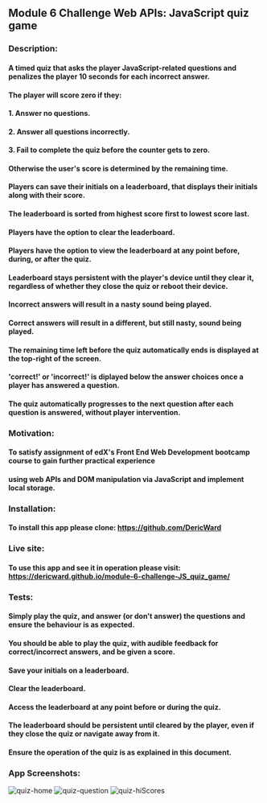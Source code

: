 ## Module 6 Challenge Web APIs: JavaScript quiz game
### Description:
#### A timed quiz that asks the player JavaScript-related questions and penalizes the player 10 seconds for each incorrect answer.
####
#### The player will score zero if they: 
#### 1. Answer no questions.
#### 2. Answer all questions incorrectly.
#### 3. Fail to complete the quiz before the counter gets to zero.
#### Otherwise the user's score is determined by the remaining time.
####
#### Players can save their initials on a leaderboard, that displays their initials along with their score.
#### The leaderboard is sorted from highest score first to lowest score last.
#### Players have the option to clear the leaderboard.
#### Players have the option to view the leaderboard at any point before, during, or after the quiz.
#### Leaderboard stays persistent with the player's device until they clear it, regardless of whether they close the quiz or reboot their device.
#### Incorrect answers will result in a nasty sound being played.
#### Correct answers will result in a different, but still nasty, sound being played.
#### The remaining time left before the quiz automatically ends is displayed at the top-right of the screen.
#### 'correct!' or 'incorrect!' is diplayed below the answer choices once a player has answered a question.
#### The quiz automatically progresses to the next question after each question is answered, without player intervention.
### Motivation:
#### To satisfy assignment  of edX's Front End Web Development bootcamp course to gain further practical experience
#### using web APIs and DOM manipulation via JavaScript and implement local storage.
### Installation:
#### To install this app please clone: https://github.com/DericWard
### Live site:
#### To use this app and see it in operation please visit: https://dericward.github.io/module-6-challenge-JS_quiz_game/
### Tests:
#### Simply play the quiz, and answer (or don't answer) the questions and ensure the behaviour is as expected.
#### You should be able to play the quiz, with audible feedback for correct/incorrect answers, and be given a score.
#### Save your initials on a leaderboard.
#### Clear the leaderboard.
#### Access the leaderboard at any point before or during the quiz.
#### The leaderboard should be persistent until cleared by the player, even if they close the quiz or navigate away from it.
#### Ensure the operation of the quiz is as explained in this document.
### App Screenshots:
![quiz-home](https://user-images.githubusercontent.com/50495939/219992166-9e21503e-1b57-4cc2-ae66-098688808272.PNG)
![quiz-question](https://user-images.githubusercontent.com/50495939/219992226-400246fe-a810-4e4a-8fba-aa90da192247.PNG)
![quiz-hiScores](https://user-images.githubusercontent.com/50495939/219992287-75b746a2-e3de-4154-b59d-767d8de22445.PNG)


